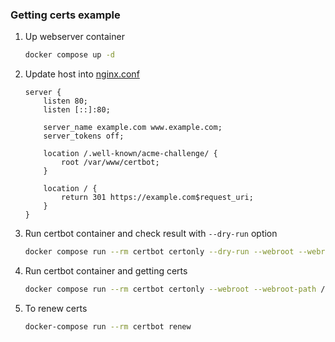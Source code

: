 ### Getting certs example

1. Up webserver container
    ```bash
    docker compose up -d
    ```
2. Update host into [nginx.conf](nginx/conf/nginx.conf)
    ```nginx configuration pro
    server {
        listen 80;
        listen [::]:80;
    
        server_name example.com www.example.com;
        server_tokens off;
    
        location /.well-known/acme-challenge/ {
            root /var/www/certbot;
        }
    
        location / {
            return 301 https://example.com$request_uri;
        }
    }
    ```

3. Run certbot container and check result with `--dry-run` option
    ```bash
    docker compose run --rm certbot certonly --dry-run --webroot --webroot-path /var/www/certbot/ --non-interactive --agree-tos --email your_email@example.com -d example.com
    ```

4. Run certbot container and getting certs
    ```bash
    docker compose run --rm certbot certonly --webroot --webroot-path /var/www/certbot/ --non-interactive --agree-tos --email your_email@example.com -d example.com
    ```

5. To renew certs
   ```bash
   docker-compose run --rm certbot renew
   ```

